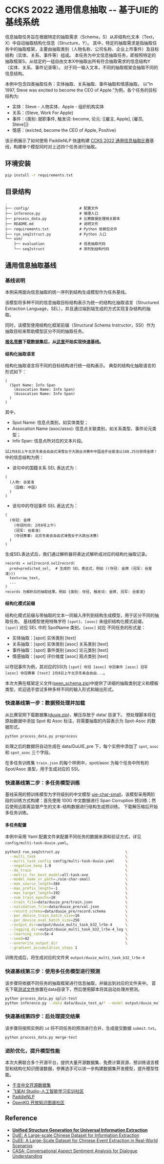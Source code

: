 # CCKS 2022 通用信息抽取 -- 基于UIE的基线系统

信息抽取任务旨在根据特定的抽取需求（Schema，S）从非结构化文本（Text，X）中自动抽取结构化信息（Structure，Y）。
其中，特定的抽取需求是指抽取任务中的抽取框架，主要由抽取类别（人物名称、公司名称、企业上市事件）及目标结构（实体、关系、事件等）组成。
本任务为中文信息抽取任务，即按照特定的抽取框架S，从给定的一组自由文本X中抽取出所有符合抽取需求的信息结构Y（实体、关系、事件记录等）。
对于同一输入文本，不同的抽取框架会抽取不同的信息结构。

本例中包含四类抽取任务：实体抽取、关系抽取、事件抽取和情感抽取。
以“In 1997, Steve was excited to become the CEO of Apple.”为例，各个任务的目标结构为:

- 实体：Steve - 人物实体、Apple - 组织机构实体
- 关系：(Steve, Work For Apple)
- 事件：{类别: 就职事件, 触发词: become, 论元: [[雇主, Apple], [雇员, Steve]]}
- 情感：(exicted, become the CEO of Apple, Positive)

该示例展示了如何使用 PaddleNLP 快速构建 [CCKS 2022 通用信息抽取比赛](https://aistudio.baidu.com/aistudio/competition/detail/161/0/task-definition)基线，构建单个模型同时对上述四个任务进行抽取。

## 环境安装

``` bash
pip install -r requirements.txt
```

## 目录结构
``` text
.
├── config/                       # 配置文件
├── inference.py                  # 推理入口
├── process_data.py               # 比赛数据处理相关脚本
├── README.md                     # 说明文件
├── requirements.txt              # Python 依赖包文件
├── run_seq2struct.py             # Python 入口
└── uie/
    ├── evaluation                # 信息抽取代码
    └── seq2struct                # 序列到结构代码
```

## 通用信息抽取基线

### 基线说明

本例采用面向信息抽取的统一序列到结构生成模型作为任务基线。

该模型将多种不同的信息抽取目标结构表示为统一的结构化抽取语言（Structured Extraction Language，SEL），并且通过端到端生成的方式实现复杂结构的抽取。

同时，该模型使用结构化框架前缀（Structural Schema Instructor，SSI）作为抽取目标来帮助模型区分不同的抽取任务。

**[报名竞赛](https://aistudio.baidu.com/aistudio/competition/detail/161/0/introduction)下载数据集后，从[这里](#quick-start)开始实现快速基线。**

#### 结构化抽取语言
结构化抽取语言将不同的目标结构进行统一结构表示。
典型的结构化抽取语言的形式如下：
```
(
  (Spot Name: Info Span
    (Assocation Name: Info Span)
    (Assocation Name: Info Span)
  )
)
```
其中，
- Spot Name: 信息点类别，如实体类型；
- Assocation Name (asoc/asso): 信息点关联类别，如关系类型、事件论元类型；
- Info Span: 信息点所对应的文本片段。

以`2月8日上午北京冬奥会自由式滑雪女子大跳台决赛中中国选手谷爱凌以188.25分获得金牌！`中的信息结构为例：

- 该句中的国籍关系 SEL 表达式为：
```
(
  (人物: 谷爱凌
    (国籍: 中国)
  )
)
```
- 该句中的夺冠事件 SEL 表达式为：
```
(
  (夺冠: 金牌
    (夺冠时间: 2月8号上午)
    (冠军: 谷爱凌)
    (夺冠赛事: 北京冬奥会自由式滑雪女子大跳台决赛)
  )
)
```

生成SEL表达式后，我们通过解析器将表达式解析成对应的结构化抽取记录。

```
records = sel2record.sel2record(
  pred=predicted_sel,  # 生成的 SEL 表达式，例如 ((夺冠: 金牌 (冠军: 谷爱凌)))
  text=raw_text,
  ...
)
records 为解析后的抽取结果。例如 {类别: 夺冠, 触发词: 金牌, 冠军: 谷爱凌}

```

#### 结构化模式前缀
结构化模式前缀与带抽取的文本一同输入序列到结构生成模型，用于区分不同的抽取任务。
基线模型使用特殊字符 `[spot]`、`[asoc]` 来组织结构化模式前缀，`[spot]` 对应 SEL 中的 SpotName 类别，`[asoc]` 对应
不同任务的形式是：
- 实体抽取：[spot] 实体类别 [text]
- 关系抽取：[spot] 实体类别 [asoc] 关系类别 [text]
- 事件抽取：[spot] 事件类别 [asoc] 论元类别 [text]
- 情感抽取：[spot] 评价维度 [asoc] 观点类别 [text]

以夺冠事件为例，其对应的SSI为 `[spot] 夺冠 [asoc] 夺冠事件 [asoc] 冠军 [asoc] 夺冠赛事 [text] 2月8日上午北京冬奥会自由...`。

本次大赛在框架定义文件([seen_schema.zip](https://aistudio.baidu.com/aistudio/competition/detail/161/0/datasets))中提供了详细的抽取类别定义和模板类型，欢迎选手尝试多种多样不同的输入形式和输出形式。

### <span id='quick-start'>快速基线第一步：数据预处理并加载</span>

从比赛官网下载数据集([duuie.zip](https://aistudio.baidu.com/aistudio/competition/detail/161/0/datasets))，解压存放于 data/ 目录下。
预处理脚本将在原始数据中添加 Spot 和 Asoc 标注，将需要抽取的内容表示为 Spot-Asoc 的数据形式。

``` bash
python process_data.py preprocess
```

处理之后的数据将自动生成在 data/DuUIE_pre 下，每个实例中添加了 `spot`, `asoc` 和 `spot_asoc` 三个字段。

在多任务训练集 `train.json` 的每个样例中，spot/asoc 为每个任务中所有的 Spot/Asoc 类型，用于生成对应的 SSI。

### 快速基线第二步：多任务模型训练

基线采用的预训练模型为字符级别的中文模型 [uie-char-small](https://paddlenlp.bj.bcebos.com/models/ccks2022/uie-char-small.zip)，该模型采用两阶段的训练方式构建：首先使用 100G 中文数据进行 Span Corruption 预训练；然后使用远距离监督产生的文本-结构数据进行结构生成预训练。
下载解压缩后开始多任务训练。

#### 多任务配置

本例中采用 Yaml 配置文件来配置不同任务的数据来源和验证方式，详见 `config/multi-task-duuie.yaml`。

``` bash
python3 run_seq2struct.py                              \
  --multi_task                                         \
  --multi_task_config config/multi-task-duuie.yaml     \
  --negative_keep 1.0                                  \
  --do_train                                           \
  --metric_for_best_model=all-task-ave                 \
  --model_name_or_path=./uie-char-small                \
  --max_source_length=384                              \
  --max_prefix_length=-1                               \
  --max_target_length=192                              \
  --num_train_epochs=10                                \
  --train_file=data/duuie_pre/train.json               \
  --validation_file=data/duuie_pre/val.json            \
  --record_schema=data/duuie_pre/record.schema         \
  --per_device_train_batch_size=16                     \
  --per_device_eval_batch_size=256                     \
  --output_dir=output/duuie_multi_task_b32_lr5e-4      \
  --logging_dir=output/duuie_multi_task_b32_lr5e-4_log \
  --learning_rate=5e-4                                 \
  --seed=42                                            \
  --overwrite_output_dir                               \
  --gradient_accumulation_steps 1
```

训练完成后，将生成对应的文件夹 `output/duuie_multi_task_b32_lr5e-4`

### 快速基线第三步：使用多任务模型进行预测

该步骤将依据不同任务的抽取框架进行信息抽取，并输出到对应的文件夹中。
首先下载[测试文件](https://aistudio.baidu.com/aistudio/competition/detail/161/0/datasets)放置在data目录下，然后使用脚本将其自动处理并预测。

``` bash
python process_data.py split-test
python inference.py --data data/duuie_test_a/* --model output/duuie_multi_task_b32_lr5e-4
```

### 快速基线第四步：后处理提交结果

该步骤将按照实例的 `id` 将不同任务的预测进行合并，生成提交数据 `submit.txt`。

``` bash
python process_data.py merge-test
```

### 进阶优化，提升模型性能
本次大赛联合多个开源平台，提供大量开源数据集、免费计算资源、预训练语言模型和结构化知识图谱数据，参赛选手可以进一步构建数据集开发模型，提升模型性能。
- [千言中文开源数据集](https://aistudio.baidu.com/aistudio/index)
- [飞桨AI Studio-人工智能学习实训社区](https://aistudio.baidu.com/aistudio/index)
- [PaddleNLP](https://github.com/PaddlePaddle/PaddleNLP)
- [OpenKG 开放知识图谱社区](http://openkg.cn)

## Reference
- **[Unified Structure Generation for Universal Information Extraction](https://arxiv.org/pdf/2203.12277.pdf)**
- [DuIE: A Large-scale Chinese Dataset for Information Extraction](http://tcci.ccf.org.cn/conference/2019/papers/EV10.pdf)
- [DuEE: A Large-Scale Dataset for Chinese Event Extraction in Real-World Scenarios](https://link.springer.com/chapter/10.1007/978-3-030-60457-8_44)
- [CASA: Conversational Aspect Sentiment Analysis for Dialogue Understanding](https://jair.org/index.php/jair/article/view/12802)

